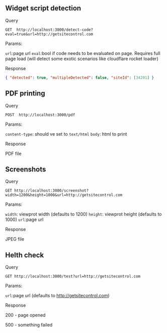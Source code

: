 ## Widget script detection

Query

`GET  http://localhost:3000/detect-code?eval=true&url=http://getsitecontrol.com`

Params:

`url`:page url
`eval`:bool if code needs to be evaluated on page. Requires full page load (will detect some exotic scenarios like cloudflare rocket loader)

Response

```json
{ "detected": true, "multipleDetected": false, "siteId": [34201] }
```

## PDF printing

Query

`POST  http://localhost:3000/pdf`

Params:

`content-type`: should ve set to `text/html`
`body`: html to print

Response

PDF file


## Screenshots

Query

`GET http://localhost:3000/screenshot?width=1200&height=1000&url=http://getsitecontrol.com`

Params:

`width`: viewprot width (defaults to 1200)
`height`: viewprot height (defaults to 1000)
`url`:page url

Response

JPEG file

## Helth check

Query

`GET http://localhost:3000/test?url=http://getsitecontrol.com`


Params:

`url`:page url (defaults to http://getsitecontrol.com)

Response

200 - page opened

500 - something failed

